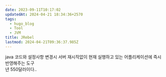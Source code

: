 ```yaml
---
date: 2023-09-11T10:17:02
updatedAt: 2024-04-21 18:34:36+2570
tags:
  - hugo_blog
  - Tool
  - JVM
title: JRebel
lastmod: 2024-04-21T09:36:37.985Z
---
```

java 코드와 설정사항 변경시 서버 재시작없이 현재 실행하고 있는 어플리케이션에 즉시 반영해주는 도구\
년 550달러이다..

